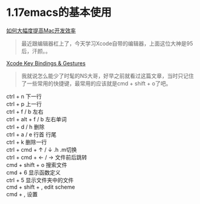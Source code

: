 # 1.17emacs的基本使用

[如何大幅度提高Mac开发效率](https://bestswifter.com/efficient-mac/)

> 最近跟编辑器杠上了，今天学习Xcode自带的编辑器，上面这位大神是95后，汗颜。。

[Xcode Key Bindings & Gestures](http://nshipster.cn/xcode-key-bindings-and-gestures/)

> 我就说怎么能少了时髦的NS大哥，好早之前就看过这篇文章，当时只记住了一些常用的快捷键，最常用的应该就是cmd + shift + o了吧。  

ctrl + n 下一行  
ctrl + p 上一行  
ctrl + f / b 左右  
ctrl + alt + f / b 左右单词  
ctrl + d / h 删除  
ctrl + a / e 行首 行尾  
ctrl + k 删除一行  
ctrl + cmd + ↑ / ↓ .h .m切换  
ctrl + cmd + ← / → 文件前后跳转  
cmd + shift + o 搜索文件  
cmd + 6 显示函数定义  
ctrl + 5 显示文件夹中的文件  
cmd + shift + , edit scheme  
cmd + , 设置  



